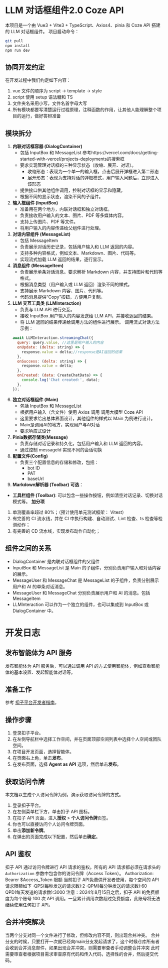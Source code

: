 # LLM 对话框组件2.0 Coze API
本项目是一个由 Vue3 + Vite3 + TypeScript、Axios4、pinia 和 Coze API 搭建的 LLM 对话框组件。
项目启动命令：
```bash
git pull
npm install
npm run dev
```
## 协同开发约定
在开发过程中我们约定如下内容：
1. vue 文件的顺序为 script -> template -> style
2. script 使用 setup 语法糖和 TS
3. 文件夹名采用小写，文件名首字母大写
4. 所有模块都要写清楚运行过程原理，注释函数的作用，让其他人能理解整个项目的运行，做好答辩准备
## 模块拆分
1. **内联对话框容器 (DialogContainer)**
    * 包括 InputBox 和 MessageList 参考https://vercel.com/docs/getting-started-with-vercel/projects-deployments的搜索框
    * 要求实现管理对话框的三种显示状态（收缩、展开、对话）。
        * 收缩形态：表现为一个单一的输入框，点击后展开弹框进入第二形态
        * 展开形态：表现为支持对话的弹框模式，用户输入问题后，立即进入该形态
    * 提供接口供其他组件调用，控制对话框的显示和隐藏。
    * 根据不同的显示状态，渲染不同的子组件。
2. **输入框组件 (InputBox)**
    * 准备用在两个地方，内联对话框和独立对话框。
    * 负责接收用户输入的文本、图片、PDF 等多媒体内容。
    * 支持上传图片、PDF 等文件。
    * 将用户输入的内容传递给父组件进行处理。
3. **对话内容组件 (MessageList)**
    * 包括 MessageItem
    * 负责展示对话历史记录，包括用户输入和 LLM 返回的内容。
    * 支持多种内容格式，例如文本、Markdown、图片、代码等。
    * 实现流式加载 LLM 返回的结果，逐行显示。
4. **消息组件 (MessageItem)**
    * 负责展示单条对话消息。要求解析 Markdown 内容，并支持图片和代码等格式。
    * 根据消息类型（用户输入或 LLM 返回）渲染不同的样式。
    * 支持展示 Markdown 内容、图片、代码等。
    * 代码消息提供“Copy”按钮，方便用户复制。
5. **LLM 交互工具类 (LLMInteraction)**
    * 负责与 LLM API 进行交互。
    * 接收 InputBox 用户输入的内容发送给 LLM API，并接收返回的结果。
    * 将 LLM 返回的结果传递给调用方法的组件进行展示。
    调用流式对话方法示例：
    ```js
    await LLMInteraction.streamingChat({
      query: query.value, //这里是用户输入的内容
      onUpdate: (delta: string) => {
        response.value = delta;//response是AI返回的结果
      },
      onSuccess: (delta: string) => {
        response.value = delta;
      },
      onCreated: (data: CreateChatData) => {
        console.log('Chat created:', data);
      },
    });
    ```
6. **独立对话框组件 (Main)**
    * 包括 InputBox 和 MessageList
    * 根据用户输入（含文件）使用 Axios 调用 调用大模型 Coze API
    * 这里要求给出总体界面设计，其他组件的样式以 Main 为例进行设计。
    * Main是调用AI的地方，实现用户与AI对话
    * 要求响应式设计
7. **Pinia数据存储类(Message)**
    * 负责存储对话记录和持久化，包括用户输入和 LLM 返回的内容。
    * 通过控制 messageId 实现不同的会话切换
8. **配置文件(Config)**
    * 负责三个配置信息的存储和修改，包括：
        * bot ID
        * PAT
        * baseUrl
9. **Markdown解析器 (Toolbar)**
**可选**：
* **工具栏组件 (Toolbar)**: 可以包含一些操作按钮，例如清空对话记录、切换对话模式等。
**加分项**
1. 单测覆盖率超过 80%；（预计使用单元测试框架： Vitest）
2. 有完善的 CI 流水线，并在 CI 中执行构建、自动测试、Lint 检查、ts 检查等检测动作；
3. 有完善的 CD 流水线，实现发布动作自动化；
## 组件之间的关系
*   DialogContainer 是内联对话框组件的父组件
*   InputBox 和 MessageList 是 Main 的子组件，分别负责用户输入和对话内容的展示。
*   MessageUser 和 MessageChat 是 MessageList 的子组件，负责分别展示用户和 AI 的单条对话消息。
*   MessageUser 和 MessageChat 分别负责展示用户和 AI 的消息。包括MessageItem
*   LLMInteraction 可以作为一个独立的组件，也可以集成到 InputBox 或 DialogContainer 中。

# 开发日志
## 发布智能体为 API 服务

发布智能体为 API 服务后，可以通过调用 API 的方式使用智能体，例如查看智能体的基本设置、发起智能体对话等。

## 准备工作

参考 [扣子平台开发者指南](https://www.coze.cn/open/docs/developer_guides/preparation)。

## 操作步骤

1. 登录扣子平台。
2. 在左侧导航栏中选择工作空间，并在页面顶部空间列表中选择个人空间或团队空间。
3. 在项目开发页面，选择智能体。
4. 在页面右上角，单击**发布**。
5. 在发布页面，选择 **Agent as API** 选项，然后单击**发布**。

## 获取访问令牌

本文档以生成个人访问令牌为例，演示获取访问令牌的方式。

1. 登录扣子平台。
2. 在左侧菜单栏下方，单击扣子 API 图标。
3. 在扣子 API 页面，进入**授权** > **个人访问令牌**页签。
4. 你也可以直接访问个人访问令牌页面。
5. 单击**添加新令牌**。
6. 在弹出的页面完成以下配置，然后单击**确定**。

## API 鉴权

扣子 API 通过访问令牌进行 API 请求的鉴权。所有的 API 请求都必须在请求头的 `Authorization` 参数中包含你的访问令牌（Access Token）。
Authorization: Bearer $Access_Token
限额
当前扣子 API免费供开发者使用，每个空间的 API请求限额如下
·QPS(每秒发送的请求数):2
·QPM(每分钟发送的请求数):60
QPD(每天发送的请求数):3000
注意：2024年8月15日之后，扣子 API 的免费额度为每个账号 100 次 API 调用。一旦累计调用次数超过免费额度，此账号将无法继续使用任何扣子 API。

## 合并冲突解决
当两个分支对同一个文件进行了修改，但修改内容不同，则出现合并冲突。
合并分支的时候，只要打开一次就已经向main分支发起请求了，这个时候仓库所有者会收到合并消息邮件，如果出现合并冲突，则需要审查者手动调整合并冲突
此时需要审查者根据项目需求审查原有代码和传入代码，选择性的合并，然后提交代码。
